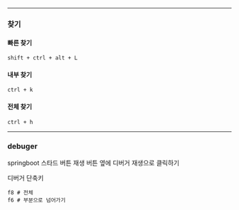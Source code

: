 

--- 

### 찾기

#### 빠른 찾기
```
shift + ctrl + alt + L
```

#### 내부 찾기
```
ctrl + k
```

#### 전체 찾기 
```
ctrl + h
```

---
### debuger

springboot 스타드 버튼 재생 버튼 옆에 디버거 재생으로 클릭하기

디버거 단축키

```
f8 # 전체
f6 # 부분으로 넘어가기 
```